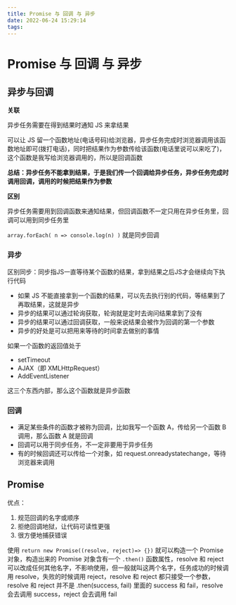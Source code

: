 ```yaml
---
title: Promise 与 回调 与 异步
date: 2022-06-24 15:29:14
tags:
---
```


# Promise 与 回调 与 异步

## 异步与回调

**关联**

异步任务需要在得到结果时通知 JS 来拿结果

可以让 JS 留一个函数地址(电话号码)给浏览器，异步任务完成时浏览器调用该函数地址即可(拨打电话)，同时把结果作为参数传给该函数(电话里说可以来吃了)，这个函数是我写给浏览器调用的，所以是回调函数

**总结：异步任务不能拿到结果，于是我们传一个回调给异步任务，异步任务完成时调用回调，调用的时候把结果作为参数**


**区别**

异步任务需要用到回调函数来通知结果，但回调函数不一定只用在异步任务里，回调可以用到同步任务里

`array.forEach( n => console.log(n) )` 就是同步回调

### 异步

区别同步：同步指JS一直等待某个函数的结果，拿到结果之后JS才会继续向下执行代码

 - 如果 JS 不能直接拿到一个函数的结果，可以先去执行别的代码，等结果到了再取结果，这就是异步
 - 异步的结果可以通过轮询获取，轮询就是定时去询问结果拿到了没有
 - 异步的结果可以通过回调获取，一般来说结果会被作为回调的第一个参数
 - 异步的好处是可以把用来等待的时间拿去做别的事情

如果一个函数的返回值处于
- setTimeout
- AJAX（即 XMLHttpRequest）
- AddEventListener

这三个东西内部，那么这个函数就是异步函数


### 回调


 - 满足某些条件的函数才被称为回调，比如我写一个函数 A，传给另一个函数 B 调用，那么函数 A 就是回调
 - 回调可以用于同步任务，不一定非要用于异步任务
 - 有的时候回调还可以传给一个对象，如 request.onreadystatechange，等待浏览器来调用



## Promise

优点：
1. 规范回调的名字或顺序
2. 拒绝回调地狱，让代码可读性更强
3. 很方便地捕获错误

使用 `return new Promise((resolve, reject)=> {})` 就可以构造一个 Promise 对象，构造出来的 Promise 对象含有一个 `.then()` 函数属性，resolve 和 reject 可以改成任何其他名字，不影响使用，但一般就叫这两个名字，任务成功的时候调用 resolve，失败的时候调用 reject，resolve 和 reject 都只接受一个参数，resolve 和 reject 并不是 .then(success, fail) 里面的 success 和 fail，resolve 会去调用 success，reject 会去调用 fail